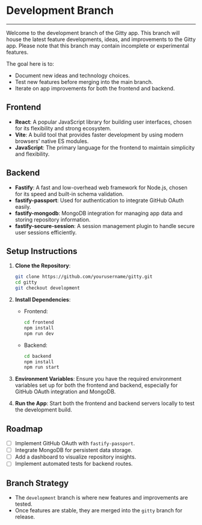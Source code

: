# Development Branch
---
Welcome to the development branch of the Gitty app. This branch will house the latest feature developments, ideas, and improvements to the Gitty app. Please note that this branch may contain incomplete or experimental features.

The goal here is to:
- Document new ideas and technology choices.
- Test new features before merging into the main branch.
- Iterate on app improvements for both the frontend and backend.

## Frontend

- **React**: A popular JavaScript library for building user interfaces, chosen for its flexibility and strong ecosystem.
- **Vite**: A build tool that provides faster development by using modern browsers' native ES modules.
- **JavaScript**: The primary language for the frontend to maintain simplicity and flexibility.

## Backend

- **Fastify**: A fast and low-overhead web framework for Node.js, chosen for its speed and built-in schema validation.
- **fastify-passport**: Used for authentication to integrate GitHub OAuth easily.
- **fastify-mongodb**: MongoDB integration for managing app data and storing repository information.
- **fastify-secure-session**: A session management plugin to handle secure user sessions efficiently.

## Setup Instructions

1. **Clone the Repository**:
    ```bash
    git clone https://github.com/yourusername/gitty.git
    cd gitty
    git checkout development
    ```

2. **Install Dependencies**:
    - Frontend:
      ```bash
      cd frontend
      npm install
      npm run dev
      ```
    - Backend:
      ```bash
      cd backend
      npm install
      npm run start
      ```

3. **Environment Variables**:
    Ensure you have the required environment variables set up for both the frontend and backend, especially for GitHub OAuth integration and MongoDB.

4. **Run the App**:
    Start both the frontend and backend servers locally to test the development build.

## Roadmap
- [ ] Implement GitHub OAuth with `fastify-passport`.
- [ ] Integrate MongoDB for persistent data storage.
- [ ] Add a dashboard to visualize repository insights.
- [ ] Implement automated tests for backend routes.

## Branch Strategy
- The `development` branch is where new features and improvements are tested.
- Once features are stable, they are merged into the `gitty` branch for release.

